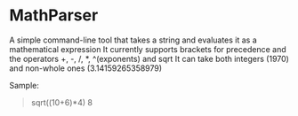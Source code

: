 # MathParser
A simple command-line tool that takes a string and evaluates it as a mathematical expression
It currently supports brackets for precedence and the operators +, -, /, *, ^(exponents) and sqrt
It can take both integers (1970) and non-whole ones (3.14159265358979)

Sample:
>sqrt((10+6)*4)
>8

